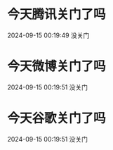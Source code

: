 # 今天腾讯关门了吗

2024-09-15 00:19:49 没关门

# 今天微博关门了吗

2024-09-15 00:19:51 没关门

# 今天谷歌关门了吗

2024-09-15 00:19:51 没关门

